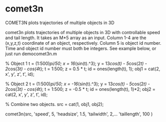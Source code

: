 # comet3n
COMET3N plots trajectories of multiple objects in 3D 

comet3n plots trajectories of multiple objects in 3D with controllable speed and tail length. It takes an M*5 array as an input. Column 1-4 are the (x,y,z,t) coordinate of an object, respectively. Column 5 is object id number. Time and object id number must both be integers. See example below, or just run democomet3n.m 

% Object 1 
t = (1:500)*pi/50;
x = 16*(sin(t).^3);
y = 13*cos(t) - 5*cos(2*t) - 2*cos(3*t) - cos(4*t);
t = 1:500;
z = 0.5 * t;
id = ones(length(t), 1);
obj1 = cat(2, x', y', z', t', id);

% Object 2 
t = (1:500)*pi/50;
x = -16*(sin(t).^3);
y = 13*cos(t) - 5*cos(2*t) - 2*cos(3*t) - cos(4*t);
t = 1:500;
z = -0.5 * t;
id = ones(length(t), 1)*2;
obj2 = cat(2, x', y', z', t', id);

% Combine two objects.
src = cat(1, obj1, obj2);

comet3n(src, 'speed', 5, 'headsize', 1.5, 'tailwidth', 2,...
    'taillength', 100 )
